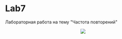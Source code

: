 # Lab7
Лабораторная работа на тему "Частота повторений"
<p align="center">
   <img src = "https://github.com/user-attachments/assets/33fa296f-aafc-49a6-9e1b-3a5217f9e861">
</p>
